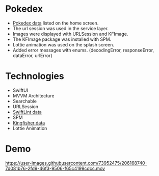 # Pokedex

- <a href="https://pokedex-bb36f.firebaseio.com/pokemon.json">Pokedex data</a> listed on the home screen.
- The url session was used in the service layer.
- Images were displayed with URLSession and KFImage.
- The KFImage package was installed with SPM.
- Lottie animation was used on the splash screen.
- Added error messages with enums. (decodingError, responseError, dataError, urlError)

# Technologies 

- SwiftUI
- MVVM Architecture
- Searchable
- URLSession
- <a href="https://github.com/realm/SwiftLint">SwiftLint data</a> 
- SPM
- <a href="https://github.com/onevcat/Kingfisher">Kingfisher data</a> 
- Lottie Animation

# Demo

https://user-images.githubusercontent.com/73952475/206168740-7d081b76-2fd9-46f3-9506-f65c4199cdcc.mov

